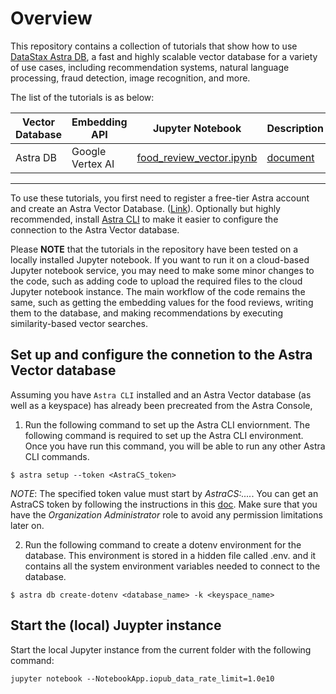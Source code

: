 # Overview

This repository contains a collection of tutorials that show how to use [DataStax Astra DB](https://docs.datastax.com/en/astra-serverless/docs/index.html), a fast and highly scalable vector database for a variety of use cases, including recommendation systems, natural language processing, fraud detection, image recognition, and more.

The list of the tutorials is as below:

| Vector Database | Embedding API | Jupyter Notebook | Description |
| --------------- | ------------- | ---------------- | ----------- |
| Astra DB | Google Vertex AI | [food_review_vector.ipynb](food_review_vector.ipynb) | [document](doc/food_review_vector.md) |


------

To use these tutorials, you first need to register a free-tier Astra account and create an Astra Vector Database. ([Link](https://astra.datastax.com)). Optionally but highly recommended, install [Astra CLI](https://awesome-astra.github.io/docs/pages/astra/astra-cli/#1-installation) to make it easier to configure the connection to the Astra Vector database.

Please **NOTE** that the tutorials in the repository have been tested on a locally installed Jupyter notebook. If you want to run it on a cloud-based Jupyter notebook service, you may need to make some minor changes to the code, such as adding code to upload the required files to the cloud Jupyter notebook instance. The main workflow of the code remains the same, such as getting the embedding values for the food reviews, writing them to the database, and making recommendations by executing similarity-based vector searches.

## Set up and configure the connetion to the Astra Vector database

Assuming you have `Astra CLI` installed and an Astra Vector database (as well as a keyspace) has already been precreated from the Astra Console, 

1) Run the following command to set up the Astra CLI enviornment. The following command is required to set up the Astra CLI environment. Once you have run this command, you will be able to run any other Astra CLI commands.
```
$ astra setup --token <AstraCS_token>
```
*NOTE*: The specified token value must start by *AstraCS:....*. You can get an AstraCS token by following the instructions in this [doc](https://docs.datastax.com/en/astra-serverless/docs/manage/org/manage-tokens.html#_create_application_token). Make sure that you have the *Organization Administrator* role to avoid any permission limitations later on.

2) Run the following command to create a dotenv environment for the database. This environment is stored in a hidden file called .env. and it contains all the system environment variables needed to connect to the database.

```
$ astra db create-dotenv <database_name> -k <keyspace_name>
```

## Start the (local) Juypter instance

Start the local Jupyter instance from the current folder with the following command:
```
jupyter notebook --NotebookApp.iopub_data_rate_limit=1.0e10
```